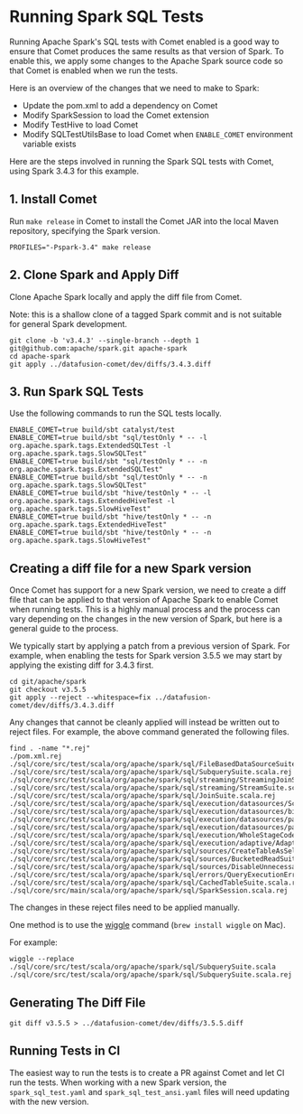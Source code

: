 <!--
Licensed to the Apache Software Foundation (ASF) under one
or more contributor license agreements.  See the NOTICE file
distributed with this work for additional information
regarding copyright ownership.  The ASF licenses this file
to you under the Apache License, Version 2.0 (the
"License"); you may not use this file except in compliance
with the License.  You may obtain a copy of the License at

  http://www.apache.org/licenses/LICENSE-2.0

Unless required by applicable law or agreed to in writing,
software distributed under the License is distributed on an
"AS IS" BASIS, WITHOUT WARRANTIES OR CONDITIONS OF ANY
KIND, either express or implied.  See the License for the
specific language governing permissions and limitations
under the License.
-->

# Running Spark SQL Tests

Running Apache Spark's SQL tests with Comet enabled is a good way to ensure that Comet produces the same 
results as that version of Spark. To enable this, we apply some changes to the Apache Spark source code so that 
Comet is enabled when we run the tests.

Here is an overview of the changes that we need to make to Spark:

- Update the pom.xml to add a dependency on Comet
- Modify SparkSession to load the Comet extension
- Modify TestHive to load Comet
- Modify SQLTestUtilsBase to load Comet when `ENABLE_COMET` environment variable exists

Here are the steps involved in running the Spark SQL tests with Comet, using Spark 3.4.3 for this example.

## 1. Install Comet

Run `make release` in Comet to install the Comet JAR into the local Maven repository, specifying the Spark version.

```shell
PROFILES="-Pspark-3.4" make release
```

## 2. Clone Spark and Apply Diff

Clone Apache Spark locally and apply the diff file from Comet.

Note: this is a shallow clone of a tagged Spark commit and is not suitable for general Spark development.
```shell
git clone -b 'v3.4.3' --single-branch --depth 1 git@github.com:apache/spark.git apache-spark
cd apache-spark
git apply ../datafusion-comet/dev/diffs/3.4.3.diff
```

## 3. Run Spark SQL Tests

Use the following commands to run the SQL tests locally.

```shell
ENABLE_COMET=true build/sbt catalyst/test
ENABLE_COMET=true build/sbt "sql/testOnly * -- -l org.apache.spark.tags.ExtendedSQLTest -l org.apache.spark.tags.SlowSQLTest"
ENABLE_COMET=true build/sbt "sql/testOnly * -- -n org.apache.spark.tags.ExtendedSQLTest"
ENABLE_COMET=true build/sbt "sql/testOnly * -- -n org.apache.spark.tags.SlowSQLTest"
ENABLE_COMET=true build/sbt "hive/testOnly * -- -l org.apache.spark.tags.ExtendedHiveTest -l org.apache.spark.tags.SlowHiveTest"
ENABLE_COMET=true build/sbt "hive/testOnly * -- -n org.apache.spark.tags.ExtendedHiveTest"
ENABLE_COMET=true build/sbt "hive/testOnly * -- -n org.apache.spark.tags.SlowHiveTest"
```

## Creating a diff file for a new Spark version

Once Comet has support for a new Spark version, we need to create a diff file that can be applied to that version 
of Apache Spark to enable Comet when running tests. This is a highly manual process and the process can 
vary depending on the changes in the new version of Spark, but here is a general guide to the process.

We typically start by applying a patch from a previous version of Spark. For example, when enabling the tests 
for Spark version 3.5.5 we may start by applying the existing diff for 3.4.3 first.

```shell
cd git/apache/spark
git checkout v3.5.5
git apply --reject --whitespace=fix ../datafusion-comet/dev/diffs/3.4.3.diff
```

Any changes that cannot be cleanly applied will instead be written out to reject files. For example, the above 
command generated the following files.

```shell
find . -name "*.rej"
./pom.xml.rej
./sql/core/src/test/scala/org/apache/spark/sql/FileBasedDataSourceSuite.scala.rej
./sql/core/src/test/scala/org/apache/spark/sql/SubquerySuite.scala.rej
./sql/core/src/test/scala/org/apache/spark/sql/streaming/StreamingJoinSuite.scala.rej
./sql/core/src/test/scala/org/apache/spark/sql/streaming/StreamSuite.scala.rej
./sql/core/src/test/scala/org/apache/spark/sql/JoinSuite.scala.rej
./sql/core/src/test/scala/org/apache/spark/sql/execution/datasources/SchemaPruningSuite.scala.rej
./sql/core/src/test/scala/org/apache/spark/sql/execution/datasources/binaryfile/BinaryFileFormatSuite.scala.rej
./sql/core/src/test/scala/org/apache/spark/sql/execution/datasources/parquet/ParquetRebaseDatetimeSuite.scala.rej
./sql/core/src/test/scala/org/apache/spark/sql/execution/datasources/parquet/ParquetSchemaSuite.scala.rej
./sql/core/src/test/scala/org/apache/spark/sql/execution/WholeStageCodegenSuite.scala.rej
./sql/core/src/test/scala/org/apache/spark/sql/execution/adaptive/AdaptiveQueryExecSuite.scala.rej
./sql/core/src/test/scala/org/apache/spark/sql/sources/CreateTableAsSelectSuite.scala.rej
./sql/core/src/test/scala/org/apache/spark/sql/sources/BucketedReadSuite.scala.rej
./sql/core/src/test/scala/org/apache/spark/sql/sources/DisableUnnecessaryBucketedScanSuite.scala.rej
./sql/core/src/test/scala/org/apache/spark/sql/errors/QueryExecutionErrorsSuite.scala.rej
./sql/core/src/test/scala/org/apache/spark/sql/CachedTableSuite.scala.rej
./sql/core/src/main/scala/org/apache/spark/sql/SparkSession.scala.rej
```

The changes in these reject files need to be applied manually.

One method is to use the [wiggle](https://github.com/neilbrown/wiggle) command (`brew install wiggle` on Mac).

For example:

```shell
wiggle --replace ./sql/core/src/test/scala/org/apache/spark/sql/SubquerySuite.scala ./sql/core/src/test/scala/org/apache/spark/sql/SubquerySuite.scala.rej
```

## Generating The Diff File

```shell
git diff v3.5.5 > ../datafusion-comet/dev/diffs/3.5.5.diff
```

## Running Tests in CI 

The easiest way to run the tests is to create a PR against Comet and let CI run the tests. When working with a 
new Spark version, the `spark_sql_test.yaml` and `spark_sql_test_ansi.yaml` files will need updating with the 
new version.